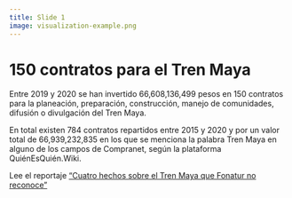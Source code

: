 ```yaml
---
title: Slide 1
image: visualization-example.png
---
```


# 150 contratos para el Tren Maya

Entre 2019 y 2020 se han invertido 66,608,136,499 pesos en 150 contratos para la planeación, preparación, construcción, manejo de comunidades, difusión o divulgación del Tren Maya. 

En total existen 784 contratos repartidos entre 2015 y 2020 y por un valor total de 66,939,232,835 en los que se menciona la palabra Tren Maya en alguno de los campos de Compranet, según la plataforma QuiénEsQuién.Wiki. 

Lee el reportaje [“Cuatro hechos sobre el Tren Maya que Fonatur no reconoce”](/2020/12/02/cuatro-hechos-sobre-el-tren-maya.html)
